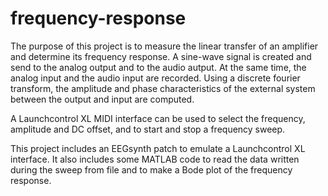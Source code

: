 # frequency-response

The purpose of this project is to measure the linear transfer of an
amplifier and determine its frequency response. A sine-wave signal is
created and send to the analog output and to the audio autput. At the
same time, the analog input and the audio input are recorded. Using a
discrete fourier transform, the amplitude and phase characteristics of
the external system between the output and input are computed.

A Launchcontrol XL MIDI interface can be used to select the frequency,
amplitude and DC offset, and to start and stop a frequency sweep.

This project includes an EEGsynth patch to emulate a Launchcontrol XL
interface. It also includes some MATLAB code to read the data written
during the sweep from file and to make a Bode plot of the frequency
response.
